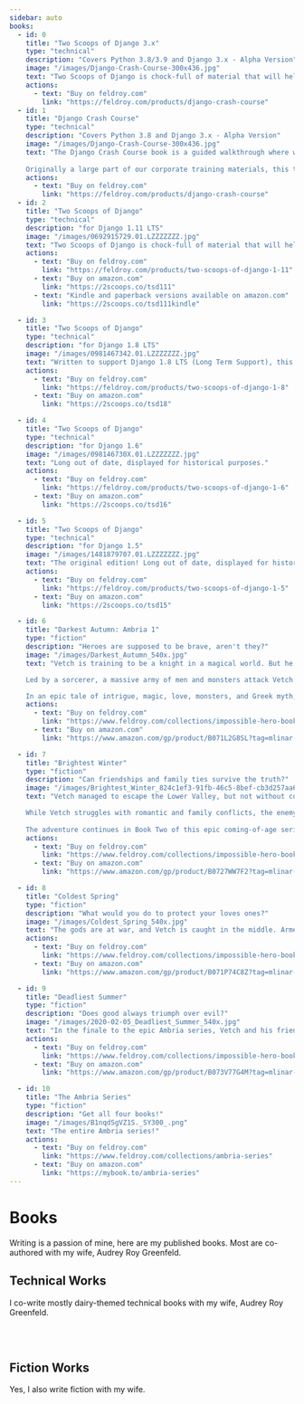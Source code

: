 ```yaml
---
sidebar: auto
books:
  - id: 0
    title: "Two Scoops of Django 3.x"
    type: "technical"
    description: "Covers Python 3.8/3.9 and Django 3.x - Alpha Version"
    image: "/images/Django-Crash-Course-300x436.jpg"
    text: "Two Scoops of Django is chock-full of material that will help you with your Django projects. Written to support Django 3.0, 3.1, and 3.2 LTS (Long Term Support), this book won't get outdated until April 2024."
    actions:
      - text: "Buy on feldroy.com"
        link: "https://feldroy.com/products/django-crash-course"
  - id: 1
    title: "Django Crash Course"
    type: "technical"
    description: "Covers Python 3.8 and Django 3.x - Alpha Version"
    image: "/images/Django-Crash-Course-300x436.jpg"
    text: "The Django Crash Course book is a guided walkthrough where we build a real, production-quality Django web application from the ground up.
    
    Originally a large part of our corporate training materials, this tutorial was once only available to companies paying $3000 a seat for in-person training. The contents of this book are professional-grade and have been used by real software companies to get their engineers up and running fast with Python 3.8 and Django 3.x development."
    actions:
      - text: "Buy on feldroy.com"
        link: "https://feldroy.com/products/django-crash-course"
  - id: 2
    title: "Two Scoops of Django"
    type: "technical"
    description: "for Django 1.11 LTS"
    image: "/images/0692915729.01.LZZZZZZZ.jpg"
    text: "Two Scoops of Django is chock-full of material that will help you with your Django projects. Written to support Django 1.11 LTS (Long Term Support), this book won't get outdated until April 2020."
    actions:
      - text: "Buy on feldroy.com"
        link: "https://feldroy.com/products/two-scoops-of-django-1-11"
      - text: "Buy on amazon.com"
        link: "https://2scoops.co/tsd111"
      - text: "Kindle and paperback versions available on amazon.com"
        link: "https://2scoops.co/tsd111kindle"

  - id: 3
    title: "Two Scoops of Django"
    type: "technical"
    description: "for Django 1.8 LTS"
    image: "/images/0981467342.01.LZZZZZZZ.jpg"
    text: "Written to support Django 1.8 LTS (Long Term Support), this book is still useful to have for older projects."
    actions:
      - text: "Buy on feldroy.com"
        link: "https://feldroy.com/products/two-scoops-of-django-1-8"
      - text: "Buy on amazon.com"
        link: "https://2scoops.co/tsd18"

  - id: 4
    title: "Two Scoops of Django"
    type: "technical"
    description: "for Django 1.6"
    image: "/images/098146730X.01.LZZZZZZZ.jpg"
    text: "Long out of date, displayed for historical purposes."
    actions:
      - text: "Buy on feldroy.com"
        link: "https://feldroy.com/products/two-scoops-of-django-1-6"
      - text: "Buy on amazon.com"
        link: "https://2scoops.co/tsd16"

  - id: 5
    title: "Two Scoops of Django"
    type: "technical"
    description: "for Django 1.5"
    image: "/images/1481879707.01.LZZZZZZZ.jpg"
    text: "The original edition! Long out of date, displayed for historical purposes."
    actions:
      - text: "Buy on feldroy.com"
        link: "https://feldroy.com/products/two-scoops-of-django-1-5"
      - text: "Buy on amazon.com"
        link: "https://2scoops.co/tsd15"

  - id: 6
    title: "Darkest Autumn: Ambria 1"
    type: "fiction"
    description: "Heroes are supposed to be brave, aren't they?"
    image: "/images/Darkest_Autumn_540x.jpg"
    text: "Vetch is training to be a knight in a magical world. But he's afraid of battle and reluctant to hurt others. He's kept his fears from his friends, but he knows at some point he'll be revealed for the coward he is. 

    Led by a sorcerer, a massive army of men and monsters attack Vetch's homeland, the land of Ambria. With no idea how far the enemy's power extends, Vetch struggles against impossible odds to keep himself and those he cares about safe.

    In an epic tale of intrigue, magic, love, monsters, and Greek myth, can a sixteen-year-old warrior with a too-gentle heart survive?"
    actions:
      - text: "Buy on feldroy.com"
        link: "https://www.feldroy.com/collections/impossible-hero-books/products/ambria-book-1-darkest-autumn"
      - text: "Buy on amazon.com"
        link: "https://www.amazon.com/gp/product/B071L2G8SL?tag=mlinar-20"

  - id: 7
    title: "Brightest Winter"
    type: "fiction"
    description: "Can friendships and family ties survive the truth?"
    image: "/images/Brightest_Winter_824c1ef3-91fb-46c5-8bef-cb3d257aa6ec_540x.jpg"
    text: "Vetch managed to escape the Lower Valley, but not without cost. His physical injuries are healed by magic, but the wounds to his spirit remain. His hidden cowardice is now compounded by guilt over what he was forced to do to survive.

    While Vetch struggles with romantic and family conflicts, the enemy hasn't been idle. Tapping into mystical powers beyond comprehension, the Dark Lord has hatched a plot to conquer the Upper Valley.
    
    The adventure continues in Book Two of this epic coming-of-age series."
    actions:
      - text: "Buy on feldroy.com"
        link: "https://www.feldroy.com/collections/impossible-hero-books/products/ambria-book-2-brightest-winter"
      - text: "Buy on amazon.com"
        link: "https://www.amazon.com/gp/product/B0727WW7F2?tag=mlinar-20"

  - id: 8
    title: "Coldest Spring"
    type: "fiction"
    description: "What would you do to protect your loves ones?"
    image: "/images/Coldest_Spring_540x.jpg"
    text: "The gods are at war, and Vetch is caught in the middle. Armed with truths he now wishes he did not know, Vetch struggles to do what he can to keep his friends and family safe in a world torn apart by war."
    actions:
      - text: "Buy on feldroy.com"
        link: "https://www.feldroy.com/collections/impossible-hero-books/products/ambria-book-3-coldest-spring"
      - text: "Buy on amazon.com"
        link: "https://www.amazon.com/gp/product/B071P74C8Z?tag=mlinar-20"

  - id: 9
    title: "Deadliest Summer"
    type: "fiction"
    description: "Does good always triumph over evil?"
    image: "/images/2020-02-05_Deadliest_Summer_540x.jpg"
    text: "In the finale to the epic Ambria series, Vetch and his friends have finally struck a blow against the Dark Lord. Now begins the difficult journey back home, where they'll have to face not just their enemy in a titanic conflict, but also their own nation. Is Vetch willing to make the ultimate sacrifice to stop darkness from taking over the world?"
    actions:
      - text: "Buy on feldroy.com"
        link: "https://www.feldroy.com/collections/impossible-hero-books/products/ambria-book-4-deadliest-summer"
      - text: "Buy on amazon.com"
        link: "https://www.amazon.com/gp/product/B073V77G4M?tag=mlinar-20"

  - id: 10
    title: "The Ambria Series"
    type: "fiction"
    description: "Get all four books!"
    image: "/images/B1nqdSgVZ1S._SY300_.png"
    text: "The entire Ambria series!"
    actions:
      - text: "Buy on feldroy.com"
        link: "https://www.feldroy.com/collections/ambria-series"
      - text: "Buy on amazon.com"
        link: "https://mybook.to/ambria-series"
---
```


# Books

Writing is a passion of mine, here are my published books. Most are co-authored with my wife, Audrey Roy Greenfeld.

## Technical Works

I co-write mostly dairy-themed technical books with my wife, Audrey Roy Greenfeld.

<Card
    v-for="book in $frontmatter.books"
    v-if="book.type == 'technical'"
    :key="book.id"
    :title="book.title"
    :description="book.description"
    :image="book.image"
    :text="book.text"
    :actions="book.actions"
    width="300"
    class="horizontal" />
<br>
<br>

## Fiction Works

Yes, I also write fiction with my wife.

<Card
    v-for="book in $frontmatter.books"
    v-if="book.type == 'fiction'"
    :key="book.id"
    :title="book.title"
    :description="book.description"
    :image="book.image"
    :text="book.text"
    :actions="book.actions"
    width="300"
    class="horizontal" />

  <!-- https://images.amazon.com/images/P/B071L2G8SL.01.LZZZZZZZ.jpg -->
